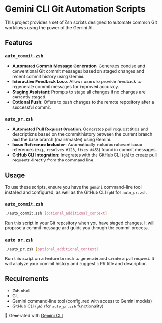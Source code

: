 # Gemini CLI Git Automation Scripts

This project provides a set of Zsh scripts designed to automate common Git workflows using the power of the Gemini AI.

## Features

### `auto_commit.zsh`
- **Automated Commit Message Generation**: Generates concise and conventional Git commit messages based on staged changes and recent commit history using Gemini.
- **Interactive Feedback Loop**: Allows users to provide feedback to regenerate commit messages for improved accuracy.
- **Staging Assistant**: Prompts to stage all changes if no changes are currently staged.
- **Optional Push**: Offers to push changes to the remote repository after a successful commit.

### `auto_pr.zsh`
- **Automated Pull Request Creation**: Generates pull request titles and descriptions based on the commit history between the current branch and the base branch (main/master) using Gemini.
- **Issue Reference Inclusion**: Automatically includes relevant issue references (e.g., `resolves #123`, `fixes #456`) found in commit messages.
- **GitHub CLI Integration**: Integrates with the GitHub CLI (`gh`) to create pull requests directly from the command line.

## Usage

To use these scripts, ensure you have the `gemini` command-line tool installed and configured, as well as the GitHub CLI (`gh`) for `auto_pr.zsh`.

### `auto_commit.zsh`
```bash
./auto_commit.zsh [optional_additional_context]
```
Run this script in your Git repository when you have staged changes. It will propose a commit message and guide you through the commit process.

### `auto_pr.zsh`
```bash
./auto_pr.zsh [optional_additional_context]
```
Run this script on a feature branch to generate and create a pull request. It will analyze your commit history and suggest a PR title and description.

## Requirements
- Zsh shell
- Git
- Gemini command-line tool (configured with access to Gemini models)
- GitHub CLI (`gh`) (for `auto_pr.zsh` functionality)

🤖 Generated with [Gemini CLI](https://github.com/google-gemini/gemini-cli)